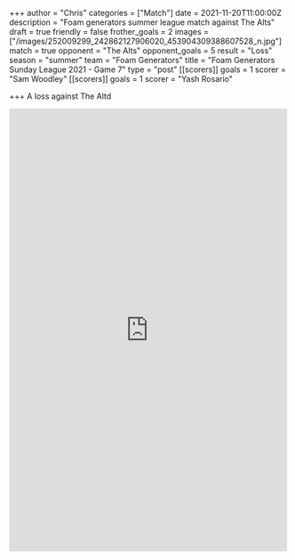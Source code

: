 +++
author = "Chris"
categories = ["Match"]
date = 2021-11-20T11:00:00Z
description = "Foam generators summer league match against The Alts"
draft = true
friendly = false
frother_goals = 2
images = ["/images/252009299_242862127906020_453904309388607528_n.jpg"]
match = true
opponent = "The Alts"
opponent_goals = 5
result = "Loss"
season = "summer"
team = "Foam Generators"
title = "Foam Generators Sunday League 2021 - Game 7"
type = "post"
[[scorers]]
goals = 1
scorer = "Sam Woodley"
[[scorers]]
goals = 1
scorer = "Yash Rosario"

+++
A loss against The Altd

<iframe src="https://www.facebook.com/plugins/post.php?href=https%3A%2F%2Fwww.facebook.com%2FNZSundayFootball%2Fposts%2F3525780147648265&show_text=true&width=500" width="500" height="797" style="border:none;overflow:hidden" scrolling="no" frameborder="0" allowfullscreen="true" allow="autoplay; clipboard-write; encrypted-media; picture-in-picture; web-share"></iframe>